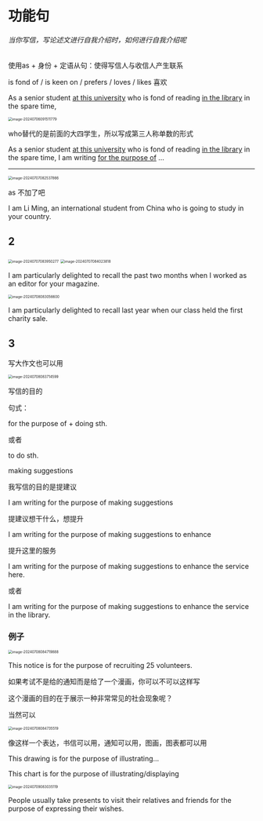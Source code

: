 # 功能句

###### 当你写信，写论述文进行自我介绍时，如何进行自我介绍呢

使用as + 身份 + 定语从句：使得写信人与收信人产生联系

is fond of / is keen on / prefers / loves / likes 喜欢

As a senior student <u>at this university</u> who is fond of reading <u>in the library</u> in the spare time,

<img src="/Users/yuebinghui/Documents/program/github/note/images/image-20240706091511779.png" alt="image-20240706091511779" style="zoom:50%;" />

who替代的是前面的大四学生，所以写成第三人称单数的形式

As a senior student <u>at this university</u> who is fond of reading <u>in the library</u> in the spare time, I am writing <u>for the purpose of</u> …

-----

<img src="/Users/yuebinghui/Documents/program/github/note/images/image-20240707082537866.png" alt="image-20240707082537866" style="zoom:50%;" />



as 不加了吧

I am Li Ming, an international student from China who is going to study in your country.

## 2

<img src="/Users/yuebinghui/Documents/program/github/note/images/image-20240707083950277.png" alt="image-20240707083950277" style="zoom:50%;" />

<img src="/Users/yuebinghui/Documents/program/github/note/images/image-20240707084023818.png" alt="image-20240707084023818" style="zoom:50%;" />

I am particularly delighted to recall the past two months when I worked as an editor for your magazine.

<img src="/Users/yuebinghui/Documents/program/github/note/images/image-20240708083056600.png" alt="image-20240708083056600" style="zoom:50%;" />

I am particularly delighted to recall last year when our class held the first charity sale.

## 3

写大作文也可以用

<img src="/Users/yuebinghui/Documents/program/github/note/images/image-20240708083714599.png" alt="image-20240708083714599" style="zoom:50%;" />

写信的目的

句式：

for the purpose of + doing sth.

或者

to do sth.



making suggestions

我写信的目的是提建议

I am writing for the purpose of making suggestions

提建议想干什么，想提升

I am writing for the purpose of making suggestions to enhance

提升这里的服务

I am writing for the purpose of making suggestions to enhance the service here.

或者

I am writing for the purpose of making suggestions to enhance the service in the library.



### 例子

<img src="/Users/yuebinghui/Documents/program/github/note/images/image-20240708084719888.png" alt="image-20240708084719888" style="zoom:50%;" />

This notice is for the purpose of recruiting 25 volunteers.



如果考试不是给的通知而是给了一个漫画，你可以不可以这样写

这个漫画的目的在于展示一种非常常见的社会现象呢？

当然可以

<img src="/Users/yuebinghui/Documents/program/github/note/images/image-20240708084735519.png" alt="image-20240708084735519" style="zoom:50%;" />

像这样一个表达，书信可以用，通知可以用，图画，图表都可以用

This drawing is for the purpose of illustrating…

This chart is for the purpose of illustrating/displaying

<img src="/Users/yuebinghui/Documents/program/github/note/images/image-20240709083035119.png" alt="image-20240709083035119" style="zoom:50%;" />

People usually take presents to visit their relatives and friends for the purpose of expressing their wishes.

































